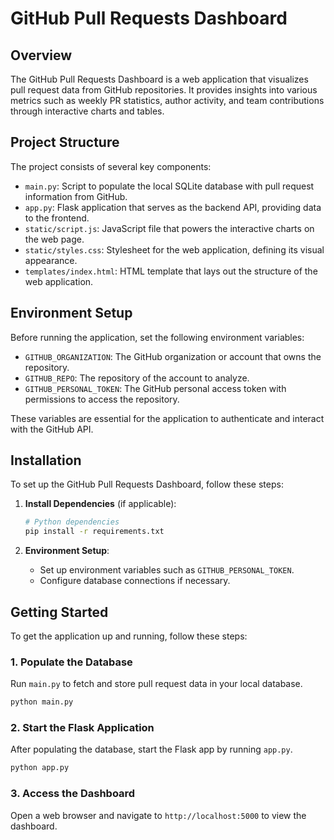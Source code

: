 

# GitHub Pull Requests Dashboard

## Overview

The GitHub Pull Requests Dashboard is a web application that visualizes pull request data from GitHub repositories. It provides insights into various metrics such as weekly PR statistics, author activity, and team contributions through interactive charts and tables.

## Project Structure

The project consists of several key components:

- `main.py`: Script to populate the local SQLite database with pull request information from GitHub.
- `app.py`: Flask application that serves as the backend API, providing data to the frontend.
- `static/script.js`: JavaScript file that powers the interactive charts on the web page.
- `static/styles.css`: Stylesheet for the web application, defining its visual appearance.
- `templates/index.html`: HTML template that lays out the structure of the web application.

## Environment Setup

Before running the application, set the following environment variables:

- `GITHUB_ORGANIZATION`: The GitHub organization or account that owns the repository.
- `GITHUB_REPO`: The repository of the account to analyze.
- `GITHUB_PERSONAL_TOKEN`: The GitHub personal access token with permissions to access the repository.

These variables are essential for the application to authenticate and interact with the GitHub API.


## Installation

To set up the GitHub Pull Requests Dashboard, follow these steps:


1. **Install Dependencies** (if applicable):
   ```bash
   # Python dependencies
   pip install -r requirements.txt
   ```

2. **Environment Setup**:
   - Set up environment variables such as `GITHUB_PERSONAL_TOKEN`.
   - Configure database connections if necessary.

## Getting Started

To get the application up and running, follow these steps:

### 1. Populate the Database

Run `main.py` to fetch and store pull request data in your local database.

```bash
python main.py
```

### 2. Start the Flask Application

After populating the database, start the Flask app by running `app.py`.

```bash
python app.py
```

### 3. Access the Dashboard

Open a web browser and navigate to `http://localhost:5000` to view the dashboard.
